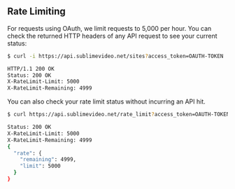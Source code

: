 ## Rate Limiting

For requests using OAuth, we limit requests to 5,000 per hour. You can check the returned HTTP headers of any API request to see your current status:

```bash
$ curl -i https://api.sublimevideo.net/sites?access_token=OAUTH-TOKEN

HTTP/1.1 200 OK
Status: 200 OK
X-RateLimit-Limit: 5000
X-RateLimit-Remaining: 4999
```

You can also check your rate limit status without incurring an API hit.

```bash
$ curl https://api.sublimevideo.net/rate_limit?access_token=OAUTH-TOKEN

Status: 200 OK
X-RateLimit-Limit: 5000
X-RateLimit-Remaining: 4999
{
  "rate": {
    "remaining": 4999,
    "limit": 5000
  }
}
```
